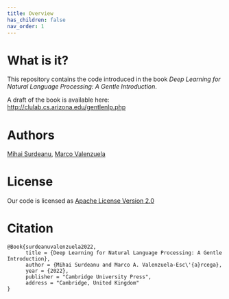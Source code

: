 ```yaml
---
title: Overview
has_children: false
nav_order: 1
---
```


# What is it?

This repository contains the code introduced in the book *Deep Learning for Natural Language Processing: A Gentle Introduction*.

A draft of the book is available here: http://clulab.cs.arizona.edu/gentlenlp.php

# Authors

[Mihai Surdeanu](http://surdeanu.info/mihai/), [Marco Valenzuela](https://github.com/marcovzla)

# License

Our code is licensed as [Apache License Version 2.0](https://github.com/clulab/gentlenlp/blob/main/LICENSE)

# Citation

```
@Book{surdeanuvalenzuela2022,
      title = {Deep Learning for Natural Language Processing: A Gentle Introduction},
      author = {Mihai Surdeanu and Marco A. Valenzuela-Esc\'{a}rcega},
      year = {2022},
      publisher = "Cambridge University Press",
      address = "Cambridge, United Kingdom"
}
```

